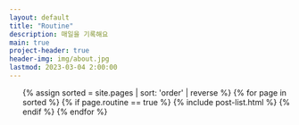 ```yaml
---
layout: default
title: "Routine"
description: 매일을 기록해요
main: true
project-header: true
header-img: img/about.jpg
lastmod: 2023-03-04 2:00:00
---
```

<script src='https://cdn.jsdelivr.net/npm/@fullcalendar/core@6.1.4/index.global.min.js'></script>
<script src='https://cdn.jsdelivr.net/npm/@fullcalendar/daygrid@6.1.4/index.global.min.js'></script>
<script>
document.addEventListener('DOMContentLoaded', function() {
	var calendarEl = document.getElementById('calendar');
	var calendar = new FullCalendar.Calendar(calendarEl, {
		firstDay: 1,
		expandRows: true,
		timeZone: 'Asia/seoul',
		dayMaxEvents: true,
		locale: 'ko',
		initialView: 'dayGridMonth',
		eventTimeFormat: {
    		hour: '2-digit',
    		hour12: false
    	},
		eventDidMount: function(event, element) {
			event.el.style.fontSize = "12px";
			if (event.event._def.extendedProps.is_success == 0){
				event.el.firstChild.style.border = "4px solid #FF4D37";
			}
			if (event.event._def.extendedProps.is_success == 1) {
				event.el.firstChild.style.border = "4px solid #00CB7F";
			}
	    },
		events: {{ site.data.routine | replace: '=>', ':' }}
	});
	if (document.body.clientWidth < 800) {
		calendar.setOption('height', 350);
	}
	else {
		calendar.setOption('height', 700);
	}
	calendar.render();
});
</script>

<div id='calendar'></div>

<ul class="catalogue">
{% assign sorted = site.pages | sort: 'order' | reverse %}
{% for page in sorted %}
{% if page.routine == true %}
{% include post-list.html %}
{% endif %}
{% endfor %}
</ul>
